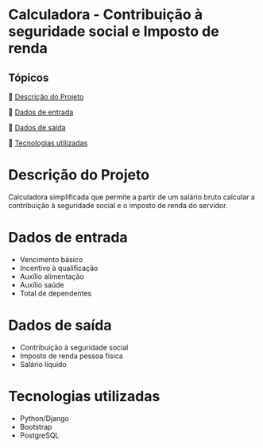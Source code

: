 # Calculadora - Contribuição à seguridade social e Imposto de renda

## Tópicos

:small_blue_diamond: [Descrição do Projeto](#Descrição-do-Projeto)

:small_blue_diamond: [Dados de entrada](#Dados-de-entrada)

:small_blue_diamond: [Dados de saída](#Dados-de-saída)

:small_blue_diamond: [Tecnologias utilizadas](#Tecnologias-utilizadas)


# Descrição do Projeto

Calculadora simplificada que permite a partir de um salário bruto calcular a contribuição à seguridade social e o imposto de renda do servidor.  

# Dados de entrada

* Vencimento básico
* Incentivo à qualificação
* Auxílio alimentação
* Auxílio saúde
* Total de dependentes

# Dados de saída

* Contribuição à seguridade social
* Imposto de renda pessoa física
* Salário líquido

# Tecnologias utilizadas

* Python/Django
* Bootstrap
* PostgreSQL
